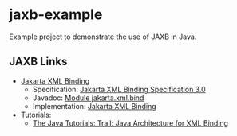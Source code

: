 jaxb-example
============

Example project to demonstrate the use of JAXB in Java.

## JAXB Links

* [Jakarta XML Binding](https://projects.eclipse.org/projects/ee4j.jaxb)
  * Specification: [Jakarta XML Binding Specification 3.0](https://jakarta.ee/specifications/xml-binding/3.0/)
  * Javadoc: [Module jakarta.xml.bind](https://jakarta.ee/specifications/xml-binding/3.0/apidocs/jakarta.xml.bind/module-summary.html)
  * Implementation: [Jakarta XML Binding](https://eclipse-ee4j.github.io/jaxb-ri/)
* Tutorials:
  * [The Java Tutorials: Trail: Java Architecture for XML Binding](https://docs.oracle.com/javase/tutorial/jaxb/)
